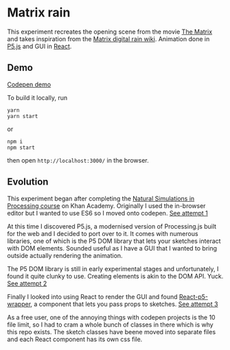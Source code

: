 # Matrix rain

This experiment recreates the opening scene from the movie [The Matrix](http://www.imdb.com/title/tt0133093/) and takes inspiration from the [Matrix digital rain wiki](https://en.wikipedia.org/wiki/Matrix_digital_rain). Animation done in [P5.js](https://p5js.org/) and GUI in [React](https://reactjs.org/).

## Demo

[Codepen demo](https://codepen.io/timiscoding/project/full/ZjNNOk/)

To build it locally, run
```
yarn
yarn start
```

or

```
npm i
npm start
```

then open `http://localhost:3000/` in the browser.


## Evolution

This experiment began after completing the [Natural Simulations in Processing course](https://www.khanacademy.org/computing/computer-programming/programming-natural-simulations) on Khan Academy. Originally I used the in-browser editor but I wanted to use ES6 so I moved onto codepen. [See attempt 1](https://www.khanacademy.org/computer-programming/matrix-digital-rain/5236099278110720)

At this time I discovered  P5.js, a modernised version of Processing.js built for the web and I decided to port over to it. It comes with numerous libraries, one of which is the P5 DOM library that lets your sketches interact with DOM elements. Sounded useful as I have a GUI that I wanted to bring outside actually rendering the animation.

The P5 DOM library is still in early experimental stages and unfortunately, I found it quite clunky to use. Creating elements is akin to the DOM API. Yuck. [See attempt 2](https://codepen.io/timiscoding/pen/RjgxoY)

Finally I looked into using React to render the GUI and found [React-p5-wrapper](https://github.com/NeroCor/react-p5-wrapper), a component that lets you pass props to sketches. [See attempt 3](https://codepen.io/timiscoding/project/editor/ZjNNOk)

As a free user, one of the annoying things with codepen projects is the 10 file limit, so I had to cram a whole bunch of classes in there which is why this repo exists. The sketch classes have beene moved into separate files and each React component has its own css file.
